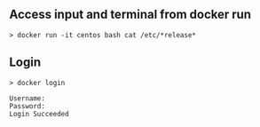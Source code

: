 ## Access input and terminal from docker run

```
> docker run -it centos bash cat /etc/*release*
```

## Login

```
> docker login

Username: 
Password: 
Login Succeeded
```
